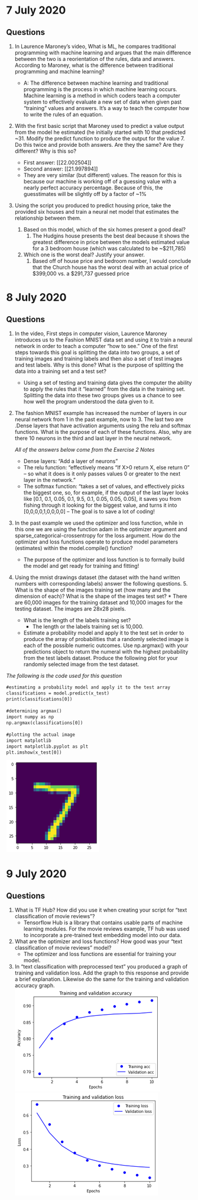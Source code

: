 # 7 July 2020

## Questions
1. In Laurence Maroney’s video, What is ML, he compares traditional programming with machine learning and argues that the main difference between the two is a reorientation of the rules, data and answers.  According to Maroney, what is the difference between traditional programming and machine learning?
    - A: The difference between machine learning and traditional programming is the process in which machine learning occurs. Machine learning is a method in which coders teach a computer system to effectively evaluate a new set of data when given past “training” values and answers. It’s a way to teach the computer how to write the rules of an equation.

2. With the first basic script that Maroney used to predict a value output from the model he estimated (he initially started with 10 that predicted ~31.  Modify the predict function to produce the output for the value 7.  Do this twice and provide both answers.  Are they the same?  Are they different?  Why is this so?
    - First answer: [[22.002504]]
    - Second answer: [[21.997894]]
    - They are very similar (but different) values. The reason for this is because our machine is working off of a guessing value with a nearly perfect accuracy percentage. Because of this, the guesstimates will be slightly off by a factor of ~1%

3. Using the script you produced to predict housing price, take the provided six houses and train a neural net model that estimates the relationship between them. 
    1. Based on this model, which of the six homes present a good deal?  
        1. The Hudgins house presents the best deal because it shows the greatest difference in price between the models estimated value for a 3 bedroom house (which was calculated to be ~$211,785)
    2. Which one is the worst deal?  Justify your answer.
        1. Based off of house price and bedroom number, I would conclude that the Church house has the worst deal with an actual price of $399,000 vs. a $291,737 guessed price

# 8 July 2020

## Questions
1. In the video, First steps in computer vision, Laurence Maroney introduces us to the Fashion MNIST data set and using it to train a neural network in order to teach a computer “how to see.” One of the first steps towards this goal is splitting the data into two groups, a set of training images and training labels and then also a set of test images and test labels. Why is this done? What is the purpose of splitting the data into a training set and a test set? 
	* Using a set of testing and training data gives the computer the ability to apply the rules that it “learned” from the data in the training set. Splitting the data into these two groups gives us a chance to see how well the program understood the data given to it.

2. The fashion MNIST example has increased the number of layers in our neural network from 1 in the past example, now to 3. The last two are .Dense layers that have activation arguments using the relu and softmax functions. What is the purpose of each of these functions. Also, why are there 10 neurons in the third and last layer in the neural network. 

	*All of the answers below come from the Exercise 2 Notes*

	* Dense layers: “Add a layer of neurons”
	* The relu function: “effectively means “If X>0 return X, else return 0” – so what it does is it only passes values 0 or greater to the next layer in the network.”
	* The softmax function: “takes a set of values, and effectively picks the biggest one, so, for example, if the output of the last layer looks like [0.1, 0.1, 0.05, 0.1, 9.5, 0.1, 0.05, 0.05, 0.05], it saves you from fishing through it looking for the biggest value, and turns it into [0,0,0,0,1,0,0,0,0] – The goal is to save a lot of coding!

3. In the past example we used the optimizer and loss function, while in this one we are using the function adam in the optimizer argument and sparse_categorical-crossentropy for the loss argument. How do the optimizer and loss functions operate to produce model parameters (estimates) within the model.compile() function?
	* The purpose of the optimizer and loss function is to formally build the model and get ready for training and fitting!

4. Using the mnist drawings dataset (the dataset with the hand written numbers with corresponding labels) answer the following questions.
	5. What is the shape of the images training set (how many and the dimension of each)? What is the shape of the images test set?
		* There are 60,000 images for the training dataset and 10,000 images for the testing dataset. The images are 28x28 pixels.
	* What is the length of the labels training set?
		* The length or the labels training set is 10,000. 
	* Estimate a probability model and apply it to the test set in order to produce the array of probabilities that a randomly selected image is each of the possible numeric outcomes. Use np.argmax() with your predictions object to return the numeral with the highest probability from the test labels dataset.
Produce the following plot for your randomly selected image from the test dataset.

*The following is the code used for this question*

	#estimating a probability model and apply it to the test array
	classifications = model.predict(x_test)
	print(classifications[0])
	
	#determining argmax()
	import numpy as np
	np.argmax(classifications[0])
	
	#plotting the actual image
	import matplotlib
	import matplotlib.pyplot as plt
	plt.imshow(x_test[0])

![](x_test_image_show.png)



# 9 July 2020

## Questions
1. What is TF Hub?  How did you use it when creating your script for “text classification of movie reviews”?
	* Tensorflow Hub is a library that contains usable parts of machine learning modules. For the movie reviews example, TF hub was used to incorporate a pre-trained text embedding model into our data. 
2. What are the optimizer and loss functions?  How good was your “text classification of movie reviews” model?
	* The optimizer and loss functions are essential for training your model. 
3. In “text classification with preprocessed text” you produced a graph of training and validation loss.  Add the graph to this response and provide a brief explanation. Likewise do the same for the training and validation accuracy graph.
![](train_valid_accuracy_movie.png)
![](training_validation_graph_movie.png)
